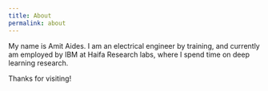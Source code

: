 ```yaml
---
title: About
permalink: about
---
```


My name is Amit Aides.
I am an electrical engineer by training, and currently am employed by IBM
at Haifa Research labs, where I spend time on
deep learning research.

Thanks for visiting!
